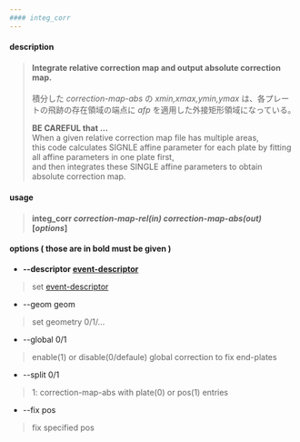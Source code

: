 ```yaml
---
#### integ_corr
---
```


#### description
> #### Integrate relative correction map and output absolute correction map.  
>  
> 積分した *correction-map-abs* の *xmin,xmax,ymin,ymax* は、各プレートの飛跡の存在領域の端点に *afp* を適用した外接矩形領域になっている。  
>
> **BE CAREFUL that ...**  
> When a given relative correction map file has multiple areas,  
> this code calculates SIGNLE affine parameter for each plate by fitting all affine parameters in one plate first,  
> and then integrates these SINGLE affine parameters to obtain absolute correction map.  
>

#### usage
> #### integ_corr *correction-map-rel(in)* *correction-map-abs(out)* [*options*]  

#### options ( those are in **bold** must be given )
- **--descriptor [event-descriptor](event-descriptor.md)**
> set [event-descriptor](event-descriptor.md)  

- --geom geom
> set geometry 0/1/...  

- --global 0/1
> enable(1) or disable(0/defaule) global correction to fix end-plates  

- --split 0/1
> 1: correction-map-abs with plate(0) or pos(1) entries  

- --fix pos
> fix specified pos  
